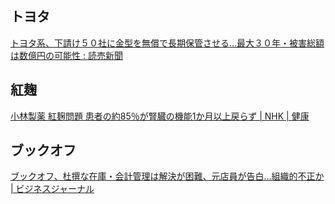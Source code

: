 ## トヨタ

[トヨタ系、下請け５０社に金型を無償で長期保管させる…最大３０年・被害総額は数億円の可能性 : 読売新聞](https://www.yomiuri.co.jp/national/20240629-OYT1T50196/)

## 紅麹

[小林製薬 紅麹問題 患者の約85％が腎臓の機能1か月以上戻らず | NHK | 健康](https://www3.nhk.or.jp/news/html/20240630/k10014497431000.html)

## ブックオフ

[ブックオフ、杜撰な在庫・会計管理は解決が困難、元店員が告白…組織的不正か | ビジネスジャーナル](https://biz-journal.jp/company/post_381933.html)
